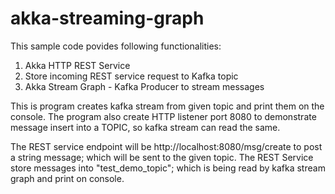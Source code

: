 # akka-streaming-graph

This sample code povides following functionalities:
 
1. Akka HTTP REST Service
2. Store incoming REST service request to Kafka topic
3. Akka Stream Graph - Kafka Producer to stream messages


This is program creates kafka stream from given topic and print them on the console.  The program also create HTTP listener port 8080 to demonstrate message insert into a TOPIC, so kafka stream can read the same. 

The REST service endpoint will be http://localhost:8080/msg/create to post a string message; which will be sent to the given topic. The REST Service store messages into "test_demo_topic"; which is being read by kafka stream graph and print on console.



